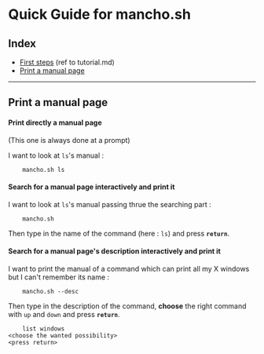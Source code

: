 # Quick Guide for mancho.sh

## Index

* [First steps](https://github.com/lapingenieur/mancho.sh/blob/master/docs/tutorial.md#first-steps) (ref to tutorial.md)
* [Print a manual page](#Print-a-manualo-page)

---

## Print a manual page

#### Print directly a manual page

(This one is always done at a prompt)

I want to look at `ls`'s manual :

        mancho.sh ls

#### Search for a manual page interactively and print it

I want to look at `ls`'s  manual passing thrue the searching part :

        mancho.sh

Then type in the name of the command (here : `ls`) and press **`return`**.

#### Search for a manual page's description interactively and print it

I want to print the manual of a command which can print all my X windows but I can't remember its name :

        mancho.sh --desc

Then type in the description of the command, **choose** the right command with `up` and `down` and press **`return`**.

        list windows
	<choose the wanted possibility>
	<press return>

